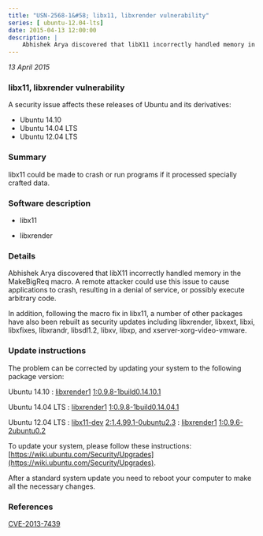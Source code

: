 ```yaml
---
title: "USN-2568-1&#58; libx11, libxrender vulnerability"
series: [ ubuntu-12.04-lts]
date: 2015-04-13 12:00:00
description: |
    Abhishek Arya discovered that libX11 incorrectly handled memory in the MakeBigReq macro. A remote attacker could use this issue to cause applications to crash, resulting in a denial of service, or possibly execute arbitrary code.
--- 
```

 
 

*13 April 2015*

### libx11, libxrender vulnerability

A security issue affects these releases of Ubuntu and its derivatives:

* Ubuntu 14.10
* Ubuntu 14.04 LTS
* Ubuntu 12.04 LTS

### Summary

libx11 could be made to crash or run programs if it processed specially crafted data.

### Software description

* libx11 

* libxrender 

### Details

Abhishek Arya discovered that libX11 incorrectly handled memory in the MakeBigReq macro. A remote attacker could use this issue to cause applications to crash, resulting in a denial of service, or possibly execute arbitrary code.

In addition, following the macro fix in libx11, a number of other packages have also been rebuilt as security updates including libxrender, libxext, libxi, libxfixes, libxrandr, libsdl1.2, libxv, libxp, and xserver-xorg-video-vmware. 

### Update instructions

The problem can be corrected by updating your system to the following package version:

Ubuntu 14.10
 : [libxrender1](https://launchpad.net/ubuntu/+source/libxrender) <span> [1:0.9.8-1build0.14.10.1](https://launchpad.net/ubuntu/+source/libxrender/1:0.9.8-1build0.14.10.1) </span> 

Ubuntu 14.04 LTS
 : [libxrender1](https://launchpad.net/ubuntu/+source/libxrender) <span> [1:0.9.8-1build0.14.04.1](https://launchpad.net/ubuntu/+source/libxrender/1:0.9.8-1build0.14.04.1) </span> 

Ubuntu 12.04 LTS
 : [libx11-dev](https://launchpad.net/ubuntu/+source/libx11) <span> [2:1.4.99.1-0ubuntu2.3](https://launchpad.net/ubuntu/+source/libx11/2:1.4.99.1-0ubuntu2.3) </span> 
 : [libxrender1](https://launchpad.net/ubuntu/+source/libxrender) <span> [1:0.9.6-2ubuntu0.2](https://launchpad.net/ubuntu/+source/libxrender/1:0.9.6-2ubuntu0.2) </span> 

To update your system, please follow these instructions: [https://wiki.ubuntu.com/Security/Upgrades](https://wiki.ubuntu.com/Security/Upgrades).

After a standard system update you need to reboot your computer to make all the necessary changes. 

### References

 
 [CVE-2013-7439](http://people.ubuntu.com/~ubuntu-security/cve/CVE-2013-7439)
 

